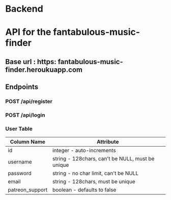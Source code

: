 # Backend

# API for the fantabulous-music-finder

## Base url : https: fantabulous-music-finder.heroukuapp.com

## Endpoints

### POST /api/register

### POST /api/login

### User Table

| Column Name     | Attribute                                        |
| --------------- | ------------------------------------------------ |
| id              | integer - auto-increments                        |
| username        | string - 128chars, can't be NULL, must be unique |
| password        | string - no char limit, can't be NULL            |
| email           | string - 128chars, must be unique                |
| patreon_support | boolean - defaults to false                      |
